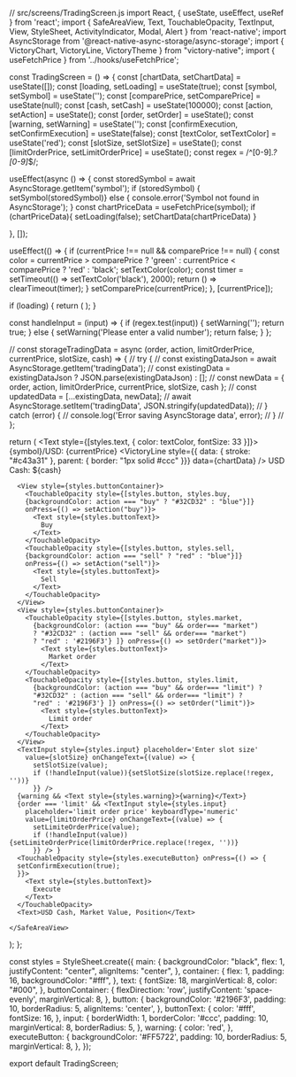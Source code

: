 // src/screens/TradingScreen.js
import React, { useState, useEffect, useRef } from 'react';
import { SafeAreaView, Text, TouchableOpacity, TextInput, View, StyleSheet, ActivityIndicator, Modal, Alert } from 'react-native';
import AsyncStorage from '@react-native-async-storage/async-storage';
import { VictoryChart, VictoryLine, VictoryTheme } from "victory-native";
import { useFetchPrice } from '../hooks/useFetchPrice';

const TradingScreen = () => {
  const [chartData, setChartData] = useState([]);
  const [loading, setLoading] = useState(true);
  const [symbol, setSymbol] = useState('');
  const [comparePrice, setComparePrice] = useState(null);
  const [cash, setCash] = useState(100000);
  const [action, setAction] = useState();
  const [order, setOrder] = useState();
  const [warning, setWarning] = useState('');
  const [confirmExecution, setConfirmExecution] = useState(false);
  const [textColor, setTextColor] = useState('red');
  const [slotSize, setSlotSize] = useState();
  const [limitOrderPrice, setLimitOrderPrice] = useState();
  const regex = /^[0-9]*\.?[0-9]*$/;



  useEffect(async () => {
    const storedSymbol = await AsyncStorage.getItem('symbol');
    if (storedSymbol) {
      setSymbol(storedSymbol)} 
    else {
        console.error('Symbol not found in AsyncStorage');
      }
    const chartPriceData = useFetchPrice(symbol);
    if (chartPriceData){
      setLoading(false);
      setChartData(chartPriceData)
    }

  }, []);

  useEffect(() => {
    if (currentPrice !== null && comparePrice !== null) {
      const color = currentPrice > comparePrice ? 'green' : currentPrice < comparePrice ? 'red' : 'black';
      setTextColor(color);
      const timer = setTimeout(() => setTextColor('black'), 2000);
      return () => clearTimeout(timer);
    }
    setComparePrice(currentPrice);
  }, [currentPrice]);

  if (loading) {
    return (
      <SafeAreaView style={styles.main}>
        <ActivityIndicator size="large" color="#0000ff" />
      </SafeAreaView>
    );
  }

  const handleInput = (input) => {
    if (regex.test(input)) {
      setWarning('');
      return true;
    } else {
      setWarning('Please enter a valid number');
      return false;
    }
  };

  // const storageTradingData = async (order, action, limitOrderPrice, currentPrice, slotSize, cash) => {
  //   try {
  //     const existingDataJson = await AsyncStorage.getItem('tradingData');
  //     const existingData = existingDataJson ? JSON.parse(existingDataJson) : [];
  //     const newData = { order, action, limitOrderPrice, currentPrice, slotSize, cash };
  //     const updatedData = [...existingData, newData];
  //     await AsyncStorage.setItem('tradingData', JSON.stringify(updatedData));
  //   } catch (error) {
  //     console.log('Error saving AsyncStorage data', error);
  //   }
  // };

  return (
    <SafeAreaView style={styles.container}>
      <Text style={[styles.text, { color: textColor, fontSize: 33 }]}>{symbol}/USD: {currentPrice}</Text>
      <VictoryChart width={500} height={300} theme={VictoryTheme.material}>
        <VictoryLine style={{ data: { stroke: "#c43a31" }, parent: { border: "1px solid #ccc" }}} data={chartData} />
      </VictoryChart>
      <Text style={styles.text}>USD Cash: ${cash}</Text>
      
      <View style={styles.buttonContainer}>
        <TouchableOpacity style={[styles.button, styles.buy, 
        {backgroundColor: action === "buy" ? "#32CD32" : "blue"}]} 
        onPress={() => setAction("buy")}>
          <Text style={styles.buttonText}>
            Buy
          </Text>
        </TouchableOpacity>
        <TouchableOpacity style={[styles.button, styles.sell, 
        {backgroundColor: action === "sell" ? "red" : "blue"}]} 
        onPress={() => setAction("sell")}>
          <Text style={styles.buttonText}>
            Sell
          </Text>
        </TouchableOpacity>
      </View>
      <View style={styles.buttonContainer}>
        <TouchableOpacity style={[styles.button, styles.market, 
          {backgroundColor: (action === "buy" && order=== "market") 
          ? "#32CD32" : (action === "sell" && order=== "market") 
          ? "red" : '#2196F3'} ]} onPress={() => setOrder("market")}>
            <Text style={styles.buttonText}>
              Market order
            </Text>
        </TouchableOpacity>
        <TouchableOpacity style={[styles.button, styles.limit, 
          {backgroundColor: (action === "buy" && order=== "limit") ? 
          "#32CD32" : (action === "sell" && order=== "limit") ? 
          "red" : '#2196F3'} ]} onPress={() => setOrder("limit")}>
            <Text style={styles.buttonText}>
              Limit order
            </Text>
        </TouchableOpacity>
      </View>
      <TextInput style={styles.input} placeholder='Enter slot size' 
        value={slotSize} onChangeText={(value) => {
          setSlotSize(value);
          if (!handleInput(value)){setSlotSize(slotSize.replace(!regex, ''))}
          }} />
      {warning && <Text style={styles.warning}>{warning}</Text>}
      {order === 'limit' && <TextInput style={styles.input} 
        placeholder='limit order price' keyboardType='numeric' 
        value={limitOrderPrice} onChangeText={(value) => {
          setLimiteOrderPrice(value);
          if (!handleInput(value)){setLimiteOrderPrice(limitOrderPrice.replace(!regex, ''))}
          }} /> }
      <TouchableOpacity style={styles.executeButton} onPress={() => { 
      setConfirmExecution(true);
      }}>
        <Text style={styles.buttonText}>
          Execute
        </Text>
      </TouchableOpacity>
      <Text>USD Cash, Market Value, Position</Text>
      
    </SafeAreaView>
  );
};

const styles = StyleSheet.create({
  main: {
    backgroundColor: "black",
    flex: 1,
    justifyContent: "center",
    alignItems: "center",
  },
  container: {
    flex: 1,
    padding: 16,
    backgroundColor: "#fff",
  },
  text: {
    fontSize: 18,
    marginVertical: 8,
    color: "#000",
  },
  buttonContainer: {
    flexDirection: 'row',
    justifyContent: 'space-evenly',
    marginVertical: 8,
  },
  button: {
    backgroundColor: '#2196F3',
    padding: 10,
    borderRadius: 5,
    alignItems: 'center',
  },
  buttonText: {
    color: '#fff',
    fontSize: 16,
  },
  input: {
    borderWidth: 1,
    borderColor: '#ccc',
    padding: 10,
    marginVertical: 8,
    borderRadius: 5,
  },
  warning: {
    color: 'red',
  },
  executeButton: {
    backgroundColor: '#FF5722',
    padding: 10,
    borderRadius: 5,
    marginVertical: 8,
  },
});

export default TradingScreen;
